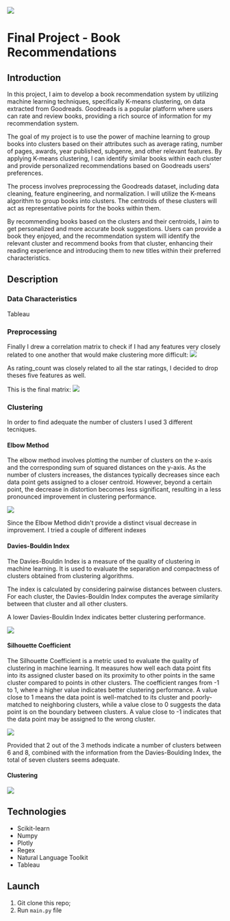 ![](image/Books.jpg)

# Final Project - Book Recommendations

## Introduction
In this project, I aim to develop a book recommendation system by utilizing machine learning techniques, specifically K-means clustering, on data extracted from Goodreads. Goodreads is a popular platform where users can rate and review books, providing a rich source of information for my recommendation system.

The goal of my project is to use the power of machine learning to group books into clusters based on their attributes such as average rating, number of pages, awards, year published, subgenre, and other relevant features. By applying K-means clustering, I can identify similar books within each cluster and provide personalized recommendations based on Goodreads users' preferences.

The process involves preprocessing the Goodreads dataset, including data cleaning, feature engineering, and normalization. I will utilize the K-means algorithm to group books into clusters. The centroids of these clusters will act as representative points for the books within them.

By recommending books based on the clusters and their centroids, I aim to get personalized and more accurate book suggestions. Users can provide a book they enjoyed, and the recommendation system will identify the relevant cluster and recommend books from that cluster, enhancing their reading experience and introducing them to new titles within their preferred characteristics.

## Description

### Data Characteristics
Tableau

### Preprocessing

Finally I drew a correlation matrix to check if I had any features very closely related to one another that would make clustering more difficult:
![](image/plots/correlation_heatmap_prev.png)

As rating_count was closely related to all the star ratings, I decided to drop theses five features as well. 

This is the final matrix:
![](image/plots/correlation_heatmap_final.png)

### Clustering
In order to find adequate the number of clusters I used 3 different tecniques.

#### Elbow Method
The elbow method involves plotting the number of clusters on the x-axis and the corresponding sum of squared distances on the y-axis. As the number of clusters increases, the distances typically decreases since each data point gets assigned to a closer centroid. However, beyond a certain point, the decrease in distortion becomes less significant, resulting in a less pronounced improvement in clustering performance.

![](image/plots/elbow_plot.png)

Since the Elbow Method didn't provide a distinct visual decrease in improvement. I tried a couple of different indexes

#### Davies-Bouldin Index
The Davies-Bouldin Index is a measure of the quality of clustering in machine learning. It is used to evaluate the separation and compactness of clusters obtained from clustering algorithms.

The index is calculated by considering pairwise distances between clusters. For each cluster, the Davies-Bouldin Index computes the average similarity between that cluster and all other clusters.

A lower Davies-Bouldin Index indicates better clustering performance.

![](image/plots/Davies_Bouldin.png)

#### Silhouette Coefficient
The Silhouette Coefficient is a metric used to evaluate the quality of clustering in machine learning. It measures how well each data point fits into its assigned cluster based on its proximity to other points in the same cluster compared to points in other clusters. The coefficient ranges from -1 to 1, where a higher value indicates better clustering performance. A value close to 1 means the data point is well-matched to its cluster and poorly-matched to neighboring clusters, while a value close to 0 suggests the data point is on the boundary between clusters. A value close to -1 indicates that the data point may be assigned to the wrong cluster.

![](image/plots/Silhouette_Coefficient.png)

Provided that 2 out of the 3 methods indicate a number of clusters between 6 and 8, combined with the information from the Davies-Boulding Index, the total of seven clusters seems adequate.

#### Clustering
![](image/plots/K_Means_Clustering.png)

## Technologies
- Scikit-learn
- Numpy
- Plotly
- Regex
- Natural Language Toolkit
- Tableau

## Launch
1. Git clone this repo;
2. Run `main.py` file
